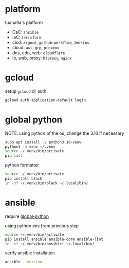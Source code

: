 # platform

tuana9a's platform

- CaC: `ansible`
- IaC: `terraform`
- cicd: `argocd`, `github-workflow`, `Jenkins`
- cloud: `aws`, `gcp`, `proxmox`
- dns, cdn, web: `cloudflare`
- lb, web, proxy: `haproxy`, `nginx`

# gcloud

setup `gcloud` cli auth

```bash
gcloud auth application-default login
```

# global python

NOTE: using python of the os, change the 3.10 if necessary

```bash
sudo apt install -y python3.10-venv
python3 -m venv ~/.venv
source ~/.venv/bin/activate
pip list
```

python formatter

```bash
source ~/.venv/bin/activate
pip install black
ln -sf ~/.venv/bin/black ~/.local/bin/
```

# ansible

require [global-python](#global-python)

using python env from previous step

```bash
source ~/.venv/bin/activate
pip install ansible ansible-core ansible-lint
ln -sf ~/.venv/bin/ansible* ~/.local/bin/
```

verify ansible installation

```bash
ansible --version
```
